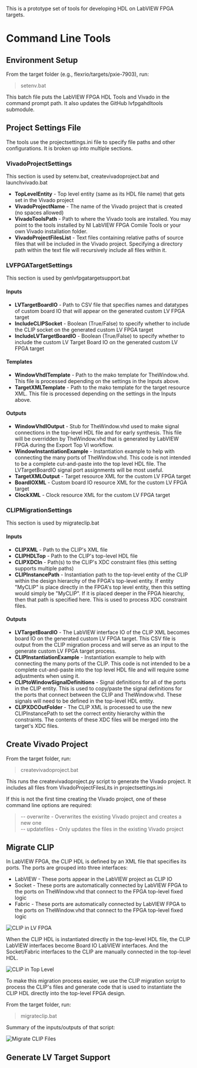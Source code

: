 This is a prototype set of tools for developing HDL on LabVIEW FPGA targets.

# Command Line Tools

## Environment Setup
From the target folder (e.g., flexrio/targets/pxie-7903), run: 
> setenv.bat

This batch file puts the LabVIEW FPGA HDL Tools and Vivado in the command prompt path.  It also updates the GitHub lvfpgahdltools submodule.

## Project Settings File
The tools use the projectsettings.ini file to specify file paths and other configurations.  It is broken up into multiple sections.

### VivadoProjectSettings
This section is used by setenv.bat, createvivadoproject.bat and launchvivado.bat

* <b>TopLevelEntity</b> - Top level entity (same as its HDL file name) that gets set in the Vivado project
* <b>VivadoProjectName</b> - The name of the Vivado project that is created (no spaces allowed)
* <b>VivadoToolsPath</b> - Path to where the Vivado tools are installed.  You may point to the tools installed by NI LabVIEW FPGA Comile Tools or your own Vivado installation folder.
* <b>VivadoProjectFilesList</b> - Text files containing relative paths of source files that will be included in the Vivado project.  Specifying a directory path within the text file will recursively include all files within it.

### LVFPGATargetSettings
This section is used by genlvfpgatargetsupport.bat

#### Inputs
* <b>LVTargetBoardIO</b> - Path to CSV file that specifies names and datatypes of custom board IO that will appear on the generated custom LV FPGA target
* <b>IncludeCLIPSocket</b> - Boolean (True/False) to specify whether to include the CLIP socket on the generated custom LV FPGA target
* <b>IncludeLVTargetBoardIO</b> - Boolean (True/False) to specify whether to include the custom LV Target Board IO on the generated custom LV FPGA target

#### Templates
* <b>WindowVhdlTemplate</b> - Path to the mako template for TheWindow.vhd.  This file is processed depending on the settings in the Inputs above.
* <b>TargetXMLTemplate</b> - Path to the mako template for the target resource XML.  This file is processed depending on the settings in the Inputs above.

#### Outputs
* <b>WindowVhdlOutput</b> - Stub for TheWindow.vhd used to make signal connections in the top-level HDL file and for early synthesis.  This file will be overridden by TheWindow.vhd that is generated by LabVIEW FPGA during the Export Top VI workflow.
* <b>WindowInstantiationExample</b> - Instantiation example to help with connecting the many ports of TheWindow.vhd.  This code is not intended to be a complete cut-and-paste into the top level HDL file.  The LVTargetBoardIO signal port assignments will be most useful.
* <b>TargetXMLOutput</b> - Target resource XML for the custom LV FPGA target
* <b>BoardIOXML</b> - Custom board IO resource XML for the custom LV FPGA target
* <b>ClockXML</b> - Clock resource XML for the custom LV FPGA target

### CLIPMigrationSettings
This section is used by migrateclip.bat

#### Inputs
* <b>CLIPXML</b> - Path to the CLIP's XML file
* <b>CLIPHDLTop</b> - Path to the CLIP's top-level HDL file
* <b>CLIPXDCIn</b> - Path(s) to the CLIP's XDC constraint files (this setting supports multiple paths)
* <b>CLIPInstancePath</b> - Instantiation path to the top-level entity of the CLIP within the design hierarchy of the FPGA's top-level entity.  If entity "MyCLIP" is place directly in the FPGA's top level entity, then this setting would simply be "MyCLIP".  If it is placed deeper in the FPGA hiearchy, then that path is specified here.  This is used to process XDC constraint files.

#### Outputs
* <b>LVTargetBoardIO</b> - The LabVIEW interface IO of the CLIP XML becomes board IO on the generated custom LV FPGA target.  This CSV file is output from the CLIP migration process and will serve as an input to the generate custom LV FPGA target process.
* <b>CLIPInstantiationExample</b> - Instantiation example to help with connecting the many ports of the CLIP.  This code is not intended to be a complete cut-and-paste into the top level HDL file and will require some adjustments when using it.  
* <b>CLIPtoWindowSignalDefinitions</b> - Signal definitions for all of the ports in the CLIP entity.  This is used to copy/paste the signal definitions for the ports that connect between the CLIP and TheWindow.vhd.  These signals will need to be defined in the top-level HDL entity.
* <b>CLIPXDCOutFolder</b> - The CLIP XML is processed to use the new CLIPInstancePath to set the correct entity hierarchy within the constraints.  The contents of these XDC files will be merged into the target's XDC files.

## Create Vivado Project
From the target folder, run:
> createvivadoproject.bat

This runs the createvivadoproject.py script to generate the Vivado project.  It includes all files from VivadoProjectFilesLits in projectsettings.ini

If this is not the first time creating the Vivado project, one of these command line options are required:
> -- overwrite - Overwrites the existing Vivado project and creates a new one </br>
> -- updatefiles - Only updates the files in the existing Vivado project </br>

## Migrate CLIP
In LabVIEW FPGA, the CLIP HDL is defined by an XML file that specifies its  ports.  The ports are grouped into three interfaces:
* LabVIEW - These ports appear in the LabVIEW project as CLIP IO
* Socket - These ports are automatically connected by LabVIEW FPGA to the ports on TheWindow.vhd that connect to the FPGA top-level fixed logic
* Fabric - These ports are automatically connected by LabVIEW FPGA to the ports on TheWindow.vhd that connect to the FPGA top-level fixed logic

![CLIP in LV FPGA](docs/clip_in_lv_fpga.png)

When the CLIP HDL is instantiated directly in the top-level HDL file, the CLIP LabVIEW interfaces become Board IO LabVIEW interfaces.  And the Socket/Fabric interfaces to the CLIP are manually connected in the top-level HDL.

![CLIP in Top Level](docs/clip_in_top_level.png)

To make this migration process easier, we use the CLIP migration script to process the CLIP's files and generate code that is used to instantiate the CLIP HDL directly into the top-level FPGA design.

From the target folder, run:
> migrateclip.bat

Summary of the inputs/outputs of that script:

![Migrate CLIP Files](docs/migrate_clip_files.png)

## Generate LV Target Support
